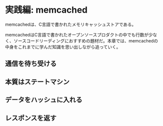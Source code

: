 # 実践編: memcached

memcachedは、C言語で書かれたメモリキャッシュストアである。

memcachedはC言語で書かれたオープンソースプロダクトの中でも行数が少なく、ソースコードリーディングにおすすめの題材だ。本章では、memcachedの中身をこれまでに学んだ知識を思い出しながら追っていく。

## 通信を待ち受ける


## 本質はステートマシン


## データをハッシュに入れる


## レスポンスを返す
